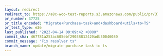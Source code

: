 ```yaml
---
layout: redirect
redirect_to: https://a8c-woo-test-reports.s3.amazonaws.com/public/pr/37725/e2e/index.html
pr_number: 37725
pr_title_encoded: "Migrate+Purchase+task+and+dashboard+utils+to+TS"
pr_test_type: e2e
last_published: "2023-04-14 09:09:42 +0000"
commit_sha: 467781a253ac605ebf29038812420adb30046080
commit_message: "Fix resolver ts"
branch_name: update/migrate-purchase-task-to-ts
---
```

